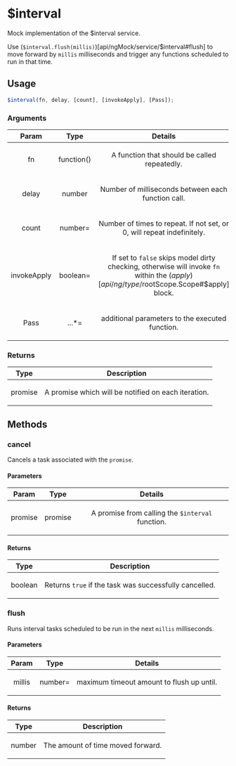 



# $interval











Mock implementation of the $interval service.

Use (`$interval.flush(millis)`)[api/ngMock/service/$interval#flush] to
move forward by `millis` milliseconds and trigger any functions scheduled to run in that
time.







  

## Usage
```js
$interval(fn, delay, [count], [invokeApply], [Pass]);
```





### Arguments

| Param | Type | Details |
| :--: | :--: | :--: |
| fn | function() | <p>A function that should be called repeatedly.</p>  |
| delay | number | <p>Number of milliseconds between each function call.</p>  |
| count | number= | <p>Number of times to repeat. If not set, or 0, will repeat indefinitely.</p>  |
| invokeApply | boolean= | <p>If set to <code>false</code> skips model dirty checking, otherwise will invoke <code>fn</code> within the ($apply)[api/ng/type/$rootScope.Scope#$apply] block.</p>  |
| Pass | ...*= | <p>additional parameters to the executed function.</p>  |

### Returns

| Type | Description |
| :--: | :--: |
| promise | <p>A promise which will be notified on each iteration.</p>  |


## Methods
### cancel
Cancels a task associated with the `promise`.


#### Parameters

| Param | Type | Details |
| :--: | :--: | :--: |
| promise | promise | <p>A promise from calling the <code>$interval</code> function.</p>  |




#### Returns</h4>

| Type | Description |
| :--: | :--: |
| boolean | <p>Returns <code>true</code> if the task was successfully cancelled.</p>  |




### flush
Runs interval tasks scheduled to be run in the next `millis` milliseconds.


#### Parameters

| Param | Type | Details |
| :--: | :--: | :--: |
| millis | number= | <p>maximum timeout amount to flush up until.</p>  |




#### Returns</h4>

| Type | Description |
| :--: | :--: |
| number | <p>The amount of time moved forward.</p>  |










